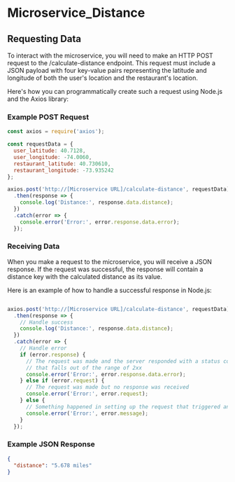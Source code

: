 # Microservice_Distance

## Requesting Data

To interact with the microservice, you will need to make an HTTP POST request to the /calculate-distance endpoint. This request must include a JSON payload with four key-value pairs representing the latitude and longitude of both the user's location and the restaurant's location.

Here's how you can programmatically create such a request using Node.js and the Axios library:

### Example POST Request

```javascript
const axios = require('axios');

const requestData = {
  user_latitude: 40.7128,
  user_longitude: -74.0060,
  restaurant_latitude: 40.730610,
  restaurant_longitude: -73.935242
};

axios.post('http://[Microservice URL]/calculate-distance', requestData)
  .then(response => {
    console.log('Distance:', response.data.distance);
  })
  .catch(error => {
    console.error('Error:', error.response.data.error);
  });

```

### Receiving Data

When you make a request to the microservice, you will receive a JSON response. If the request was successful, the response will contain a distance key with the calculated distance as its value.

Here is an example of how to handle a successful response in Node.js:

```javascript

axios.post('http://[Microservice URL]/calculate-distance', requestData)
  .then(response => {
    // Handle success
    console.log('Distance:', response.data.distance);
  })
  .catch(error => {
    // Handle error
    if (error.response) {
      // The request was made and the server responded with a status code
      // that falls out of the range of 2xx
      console.error('Error:', error.response.data.error);
    } else if (error.request) {
      // The request was made but no response was received
      console.error('Error:', error.request);
    } else {
      // Something happened in setting up the request that triggered an Error
      console.error('Error:', error.message);
    }
  });

```

### Example JSON Response

```json
{
  "distance": "5.678 miles"
}
